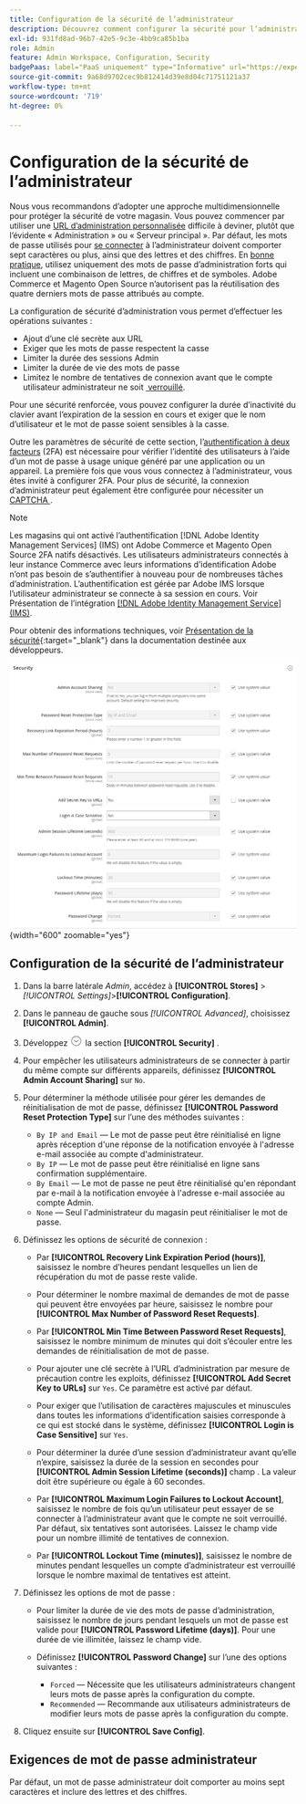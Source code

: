 ```yaml
---
title: Configuration de la sécurité de l’administrateur
description: Découvrez comment configurer la sécurité pour l’administrateur de votre boutique.
exl-id: 931fd8ad-96b7-42e5-9c3e-4bb9ca85b1ba
role: Admin
feature: Admin Workspace, Configuration, Security
badgePaas: label="PaaS uniquement" type="Informative" url="https://experienceleague.adobe.com/fr/docs/commerce/user-guides/product-solutions" tooltip="S’applique uniquement aux projets Adobe Commerce on Cloud (infrastructure PaaS gérée par Adobe) et aux projets On-premise."
source-git-commit: 9a68d9702cec9b812414d39e8d04c71751121a37
workflow-type: tm+mt
source-wordcount: '719'
ht-degree: 0%

---
```


# Configuration de la sécurité de l’administrateur

Nous vous recommandons d’adopter une approche multidimensionnelle pour protéger la sécurité de votre magasin. Vous pouvez commencer par utiliser une [URL d’administration personnalisée](../stores-purchase/store-urls.md#use-a-custom-admin-url) difficile à deviner, plutôt que l’évidente « Administration » ou « Serveur principal ». Par défaut, les mots de passe utilisés pour [se connecter](../getting-started/admin-signin.md) à l’administrateur doivent comporter sept caractères ou plus, ainsi que des lettres et des chiffres. En [bonne pratique](https://experienceleague.adobe.com/docs/commerce-operations/implementation-playbook/best-practices/launch/security-best-practices.html?lang=fr), utilisez uniquement des mots de passe d’administration forts qui incluent une combinaison de lettres, de chiffres et de symboles. Adobe Commerce et Magento Open Source n’autorisent pas la réutilisation des quatre derniers mots de passe attribués au compte.

La configuration de sécurité d’administration vous permet d’effectuer les opérations suivantes :

- Ajout d’une clé secrète aux URL
- Exiger que les mots de passe respectent la casse
- Limiter la durée des sessions Admin
- Limiter la durée de vie des mots de passe
- Limitez le nombre de tentatives de connexion avant que le compte utilisateur administrateur ne soit [&#x200B; verrouillé](permissions-users-all.md#locked-users).

Pour une sécurité renforcée, vous pouvez configurer la durée d’inactivité du clavier avant l’expiration de la session en cours et exiger que le nom d’utilisateur et le mot de passe soient sensibles à la casse.

Outre les paramètres de sécurité de cette section, l’[authentification à deux facteurs](security-two-factor-authentication.md) (2FA) est nécessaire pour vérifier l’identité des utilisateurs à l’aide d’un mot de passe à usage unique généré par une application ou un appareil. La première fois que vous vous connectez à l’administrateur, vous êtes invité à configurer 2FA. Pour plus de sécurité, la connexion d’administrateur peut également être configurée pour nécessiter un [&#x200B; CAPTCHA &#x200B;](security-captcha.md).

>[!NOTE]
>
>Les magasins qui ont activé l’authentification [!DNL Adobe Identity Management Services] (IMS) ont Adobe Commerce et Magento Open Source 2FA natifs désactivés. Les utilisateurs administrateurs connectés à leur instance Commerce avec leurs informations d’identification Adobe n’ont pas besoin de s’authentifier à nouveau pour de nombreuses tâches d’administration. L’authentification est gérée par Adobe IMS lorsque l’utilisateur administrateur se connecte à sa session en cours. Voir Présentation de l’intégration [[!DNL Adobe Identity Management Service] (IMS)](../getting-started/adobe-ims-integration-overview.md).

Pour obtenir des informations techniques, voir [Présentation de la sécurité](https://developer.adobe.com/commerce/php/architecture/basics/security/){:target="_blank"} dans la documentation destinée aux développeurs.

![Sécurité de l’administrateur](../configuration-reference/advanced/assets/admin-security.png){width="600" zoomable="yes"}

## Configuration de la sécurité de l’administrateur

1. Dans la barre latérale _Admin_, accédez à **[!UICONTROL Stores]** > _[!UICONTROL Settings]_>**[!UICONTROL Configuration]**.

1. Dans le panneau de gauche sous _[!UICONTROL Advanced]_, choisissez **[!UICONTROL Admin]**.

1. Développez ![Sélecteur d’extension](../assets/icon-display-expand.png) la section **[!UICONTROL Security]** .

1. Pour empêcher les utilisateurs administrateurs de se connecter à partir du même compte sur différents appareils, définissez **[!UICONTROL Admin Account Sharing]** sur `No`.

1. Pour déterminer la méthode utilisée pour gérer les demandes de réinitialisation de mot de passe, définissez **[!UICONTROL Password Reset Protection Type]** sur l’une des méthodes suivantes :

   - `By IP and Email` — Le mot de passe peut être réinitialisé en ligne après réception d&#39;une réponse de la notification envoyée à l&#39;adresse e-mail associée au compte d&#39;administrateur.
   - `By IP` — Le mot de passe peut être réinitialisé en ligne sans confirmation supplémentaire.
   - `By Email` — Le mot de passe ne peut être réinitialisé qu&#39;en répondant par e-mail à la notification envoyée à l&#39;adresse e-mail associée au compte Admin.
   - `None` — Seul l&#39;administrateur du magasin peut réinitialiser le mot de passe.

1. Définissez les options de sécurité de connexion :

   - Par **[!UICONTROL Recovery Link Expiration Period (hours)]**, saisissez le nombre d’heures pendant lesquelles un lien de récupération du mot de passe reste valide.

   - Pour déterminer le nombre maximal de demandes de mot de passe qui peuvent être envoyées par heure, saisissez le nombre pour **[!UICONTROL Max Number of Password Reset Requests]**.

   - Par **[!UICONTROL Min Time Between Password Reset Requests]**, saisissez le nombre minimum de minutes qui doit s’écouler entre les demandes de réinitialisation de mot de passe.

   - Pour ajouter une clé secrète à l’URL d’administration par mesure de précaution contre les exploits, définissez **[!UICONTROL Add Secret Key to URLs]** sur `Yes`. Ce paramètre est activé par défaut.

   - Pour exiger que l’utilisation de caractères majuscules et minuscules dans toutes les informations d’identification saisies corresponde à ce qui est stocké dans le système, définissez **[!UICONTROL Login is Case Sensitive]** sur `Yes`.

   - Pour déterminer la durée d’une session d’administrateur avant qu’elle n’expire, saisissez la durée de la session en secondes pour **[!UICONTROL Admin Session Lifetime (seconds)]** champ . La valeur doit être supérieure ou égale à 60 secondes.

   - Par **[!UICONTROL Maximum Login Failures to Lockout Account]**, saisissez le nombre de fois qu’un utilisateur peut essayer de se connecter à l’administrateur avant que le compte ne soit verrouillé. Par défaut, six tentatives sont autorisées. Laissez le champ vide pour un nombre illimité de tentatives de connexion.

   - Par **[!UICONTROL Lockout Time (minutes)]**, saisissez le nombre de minutes pendant lesquelles un compte d’administrateur est verrouillé lorsque le nombre maximal de tentatives est atteint.

1. Définissez les options de mot de passe :

   - Pour limiter la durée de vie des mots de passe d’administration, saisissez le nombre de jours pendant lesquels un mot de passe est valide pour **[!UICONTROL Password Lifetime (days)]**. Pour une durée de vie illimitée, laissez le champ vide.

   - Définissez **[!UICONTROL Password Change]** sur l’une des options suivantes :

      - `Forced` — Nécessite que les utilisateurs administrateurs changent leurs mots de passe après la configuration du compte.
      - `Recommended` — Recommande aux utilisateurs administrateurs de modifier leurs mots de passe après la configuration du compte.

1. Cliquez ensuite sur **[!UICONTROL Save Config]**.

## Exigences de mot de passe administrateur

Par défaut, un mot de passe administrateur doit comporter au moins sept caractères et inclure des lettres et des chiffres.
